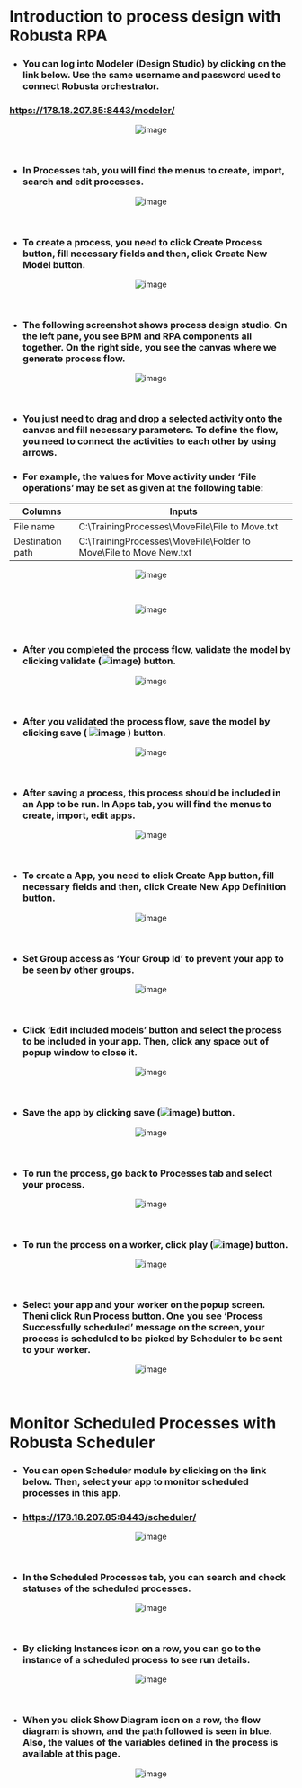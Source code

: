 # Introduction to process design with Robusta RPA

* ### You can log into Modeler (Design Studio) by clicking on the link below. Use the same username and password used to connect Robusta orchestrator.
### https://178.18.207.85:8443/modeler/
<div align="center">
  
![image](https://user-images.githubusercontent.com/87966919/130034214-f82e8e38-e7e7-43bc-a2d5-1257a724db0e.png)
    </div>
<br />
* ### In Processes tab, you will find the menus to create, import, search and edit processes.
<div align="center">

![image](https://user-images.githubusercontent.com/87966919/130034243-65d51c0d-62f2-4081-a869-51789cdca7f0.png)
      </div>
<br />
* ### To create a process, you need to click Create Process button, fill necessary fields and then, click Create New Model button.
<div align="center">

![image](https://user-images.githubusercontent.com/87966919/130034253-f4eb1687-7cfb-4fe1-a38d-df9a676f9481.png)
    </div>
<br />
* ### The following screenshot shows process design studio. On the left pane, you see BPM and RPA components all together. On the right side, you see the canvas where we generate process flow. 
<div align="center">

![image](https://user-images.githubusercontent.com/87966919/130034276-d89ff180-56cb-4c71-bb00-fa555a06447c.png)
    </div>
<br />
* ### You just need to drag and drop a selected activity onto the canvas and fill necessary parameters. To define the flow, you need to connect the activities to each other by using arrows.

* ### For example, the values for Move activity under ‘File operations’ may be set as given at the following table:
<div align="center">

| Columns  | Inputs |
| ------------- | ------------- |
|File name|	C:\TrainingProcesses\MoveFile\File to Move.txt|
|Destination path|	C:\TrainingProcesses\MoveFile\Folder to Move\File to Move New.txt|

![image](https://user-images.githubusercontent.com/87966919/130034332-e6b1fbcb-6ba6-49d7-8f4a-23aba18ecaba.png)
    </div>
<br />
<div align="center">

![image](https://user-images.githubusercontent.com/87966919/130034351-3747c182-0c18-4e85-ba58-ed0d95077ffd.png)
    </div>
<br />
* ### After you completed the process flow, validate the model by clicking validate (![image](https://user-images.githubusercontent.com/87966919/130036145-964ddf78-cd11-4b75-9797-6b73926fa24e.png))  button. 
<div align="center">

![image](https://user-images.githubusercontent.com/87966919/130034362-6cb04634-fd27-48da-a64d-e8044e1ef489.png)
    </div>
<br />

* ### After you validated the process flow, save the model by clicking save ( ![image](https://user-images.githubusercontent.com/87966919/130034390-5c30a0f9-028a-408d-b099-056254352df1.png) ) button. 

<div align="center">

![image](https://user-images.githubusercontent.com/87966919/130034405-31e38920-c632-4787-a47a-8c49ccae8edf.png)
    </div>
<br />
* ### After saving a process, this process should be included in an App to be run. In Apps tab, you will find the menus to create, import, edit apps.
<div align="center">

![image](https://user-images.githubusercontent.com/87966919/130034420-f18b0c2a-8e3c-466b-adda-3d7401fa0648.png)
    </div>
<br />
* ### To create a App, you need to click Create App button, fill necessary fields and then, click Create New App Definition button.
<div align="center">

![image](https://user-images.githubusercontent.com/87966919/130034454-19e06615-0681-4016-82f9-d4d463eb4618.png)
    </div>
<br />
* ### Set Group access as ‘Your Group Id’ to prevent your app to be seen by other groups.
<div align="center">

![image](https://user-images.githubusercontent.com/87966919/130034484-5b675ec1-247a-4f89-b29c-8292d8fcc3da.png)
    </div>
<br />
* ### Click ‘Edit included models’ button and select the process to be included in your app. Then, click any space out of popup window to close it.
<div align="center">

![image](https://user-images.githubusercontent.com/87966919/130034510-b873509e-bf33-4427-b093-778e2edf8a23.png)
    </div>
<br />

* ### Save the app by clicking save (![image](https://user-images.githubusercontent.com/87966919/130034532-410cc1ef-d056-4262-a174-20dbc3f255b1.png)) button. 
<div align="center">

![image](https://user-images.githubusercontent.com/87966919/130034548-98b64ed5-03c4-4305-9604-2e7d766fee36.png)
    </div>
<br />

* ### To run the process, go back to Processes tab and select your process.
<div align="center">

![image](https://user-images.githubusercontent.com/87966919/130034580-a9d08605-f61e-44e4-b20b-405b67929de3.png)
    </div>
<br />
* ### To run the process on a worker, click play (![image](https://user-images.githubusercontent.com/87966919/130034596-c78e54b4-50cf-4b4d-9edb-e5eb8df80209.png)) button.

<div align="center">

![image](https://user-images.githubusercontent.com/87966919/130034613-295b6a04-c5a8-4712-b04e-a0073beede89.png)
    </div>
<br />

* ### Select your app and your worker on the popup screen. Theni click Run Process button. One you see ‘Process Successfully scheduled’ message on the screen, your process is scheduled to be picked by Scheduler to be sent to your worker.
<div align="center">

![image](https://user-images.githubusercontent.com/87966919/130034633-a36005d8-9e55-4cbf-b252-bc21167c4f3f.png)
    </div>
<br />
# Monitor Scheduled Processes with Robusta Scheduler

* ### You can open Scheduler module by clicking on the link below. Then, select your app to monitor scheduled processes in this app.

* ### https://178.18.207.85:8443/scheduler/
<div align="center">

![image](https://user-images.githubusercontent.com/87966919/130034700-d0676c33-16c3-4a7b-bcd3-0462ad3b0380.png)
    </div>
<br />
* ### In the Scheduled Processes tab, you can search and check statuses of the scheduled processes. 
<div align="center">

  ![image](https://user-images.githubusercontent.com/87966919/130034732-95436a38-6074-4fe0-a928-15e59c3f5e09.png)
    </div>
<br />
* ### By clicking Instances icon on a row, you can go to the instance of a scheduled process to see run details.  
<div align="center">

![image](https://user-images.githubusercontent.com/87966919/130034757-1a49cac6-3df3-493e-86d1-1bf5b02272c9.png)
    </div>
<br />
  * ### When you click Show Diagram icon on a row, the flow diagram is shown, and the path followed is seen in blue. Also, the values of the variables defined in the process is available at this page.	
<div align="center">

![image](https://user-images.githubusercontent.com/87966919/130034772-34ed5277-c4d1-49a6-a2c1-d677dfa58cfd.png)
    </div>
<br />


